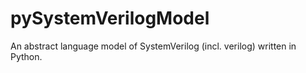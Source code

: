 # pySystemVerilogModel
An abstract language model of SystemVerilog (incl. verilog) written in Python.
